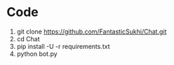 # Code

1. git clone https://github.com/FantasticSukhi/Chat.git
2. cd Chat
3. pip install -U -r requirements.txt
4. python bot.py
